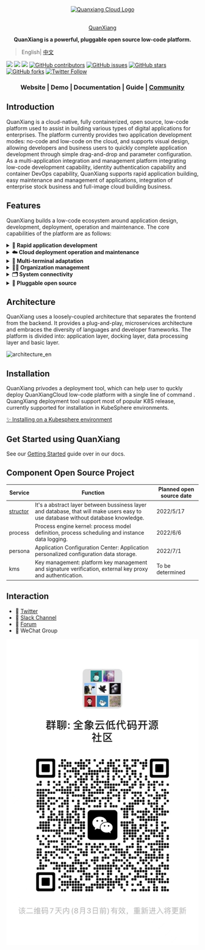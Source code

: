 <p align="center">
  <a href="https://quanxiang.dev" target="blank"><img src="https://qxp-public.pek3b.qingstor.com/qxp_vertical_logo.svg" width="300" alt="Quanxiang Cloud Logo" /></a>
</p>
<p align="center">
  <br/>
  <a href="https://quanxiang.dev" target="blank">
    QuanXiang
  </a>
</p>
<p align="center">
  <b>QuanXiang is a powerful, pluggable open source low-code platform.</b>
</p>


> English| [中文](./README_zh.md)

[![](https://img.shields.io/badge/Roadmap-QuanXiang-orange.svg)](https://github.com/quanxiang-cloud/website/tree/main/content/en/roadmap)
[![](https://img.shields.io/badge/Content-Blog-blue.svg)]()
[![](https://img.shields.io/badge/release-1.1.0-brightgreen.svg)](https://github.com/quanxiang-cloud/quanxiang/releases/tag/v1.1.0)
[![GitHub contributors](https://img.shields.io/github/contributors/quanxiang-cloud/quanxiang)](https://github.com/quanxiang-cloud/quanxiang/graphs/contributors)
[![GitHub issues](https://img.shields.io/github/issues/quanxiang-cloud/quanxiang)](https://github.com/quanxiang-cloud/quanxiang/issues)
[![GitHub stars](https://img.shields.io/github/stars/quanxiang-cloud/quanxiang.svg?style=social&label=Stars)](https://github.com/quanxiang-cloud/quanxiang)
[![GitHub forks](https://img.shields.io/github/forks/quanxiang-cloud/quanxiang.svg?style=social&label=Fork)](https://github.com/quanxiang-cloud/quanxiang)
[![Twitter Follow](https://img.shields.io/twitter/follow/QuanXiang5?style=social)](https://twitter.com/QuanXiang5)


<div align="center">
  <h3>
    Website
    <span> | </span>
    Demo
    <span> | </span>
    Documentation
    <span> | </span>
    Guide
    <span> | </span>
    <a href="https://github.com/quanxiang-cloud/quanxiang/discussions" target="_blank">Community</a>
  </h3>
</div>



## Introduction

QuanXiang is a cloud-native, fully containerized, open source, low-code platform used to assist in building various types of digital applications for enterprises. The platform currently provides two application development modes: no-code and low-code on the cloud, and supports visual design, allowing developers and business users to quickly complete application development through simple drag-and-drop and parameter configuration. As a multi-application integration and management platform integrating low-code development capability, identity authentication capability and container DevOps capability, QuanXiang supports rapid application building, easy maintenance and management of applications, integration of enterprise stock business and full-image cloud building business.


## Features

QuanXiang builds a low-code ecosystem around application design, development, deployment, operation and maintenance. The core capabilities of the platform are as follows:

<details>
  <summary><b> 🚀 Rapid application development</b></summary>
  <li>Visual designer: Users can complete form, workflow, data_models, and permissions through simple drag and drop, parameter configuration, etc.
  <li>Form engine: Provides rich page components.
  <li>Workflow engine: Supports a variety of triggering methods and process components, and provides the ability of a rule engine to meet the logic definitions of complex businesses.
  </details>

<details>
  <summary><b>☁️ Cloud deployment operation and maintenance</b></summary>
  <li>QuanXiang is based on Kubernetes deployment, CI/CD continuous delivery deployment.
  <li>Support the deployment and operation and maintenance of different cloud vendors.
  <li>Provide system log, support to view all operation records.
  </details>

<details>
  <summary><b>🤖 Multi-terminal adaptation</b></summary>
  Apply one-time design and adapt flexibly to multiple ends. Support one-click publishing as WEB App, Native App, WeChat Applet.
  </details>

<details>
  <summary><b>🧑‍💻 Organization management</b></summary>
  <li>Corporate directory: Provide a variety of ways to manage the corporate directory to help companies quickly build an organization.
  <li>Role management: Enterprise role permissions are subdivided to ensure platform account access security and data security.
</details>
<details>
  <summary><b>🗂 System connectivity</b></summary>
  <li>Supports data connection between applications, providing data connection capabilities of different granularity, for example, data linkage update between tables and interaction between fields.
  <li>Provide solution integration of different granularities, such as: component integration, page integration, application integration.
  </details>


<details>
  <summary><b>🧩 Pluggable open source</b></summary>
  QuanXiang is a cloud native, distributed architecture platform system. Core services (except for aggregated services) are completely decoupled and low cohesive, and services are accessed through API interfaces.
  </details>



## Architecture

QuanXiang uses a loosely-coupled architecture that separates the frontend from the backend. It provides a plug-and-play, microservices architecture and embraces the diversity of languages and developer frameworks. The platform is divided into: application layer, docking layer, data processing layer and basic layer.

![architecture_en](./doc/images/architecture_en.png)



## Installation

QuanXiang privodes a deployment tool, which can help user to quckly deploy QuanXiangCloud low-code platform with a single line of command . QuangXiang deployment tool support most of popular K8S release, currently supported for installation in KubeSphere environments.

[✨ Installing on a Kubesphere environment](./doc/install.md)



## Get Started using QuanXiang

See our [Getting Started](https://quanxiang.dev/quickstart/app_modeling/) guide over in our docs.

## Component Open Source Project

|  Service   | Function  | Planned open source date |
|  ----  | ---- | ---- |
| [structor](https://github.com/quanxiang-cloud/structor) | It's a abstract layer between bussiness layer and database, that will make users easy to use database without database knowledge.  | 2022/5/17 |
| process | Process engine kernel: process model definition, process scheduling and instance data logging. | 2022/6/6 |
| persona | Application Configuration Center: Application personalized configuration data storage. | 2022/7/1 |
| kms | Key management: platform key management and signature verification, external key proxy and authentication. | To be determined |

## Interaction

- 💬 [Twitter](https://twitter.com/QuanXiang5)
- 🤖 [Slack Channel](https://quanxiangcloud.slack.com/join/shared_invite/zt-17p7ne6h3-WtDNV72vnQ0vl8pdeLxABg)
- 🙌 [Forum](https://github.com/quanxiang-cloud/quanxiang/discussions)
- 💬 WeChat Group

![](./doc/images/wechat.jpeg)